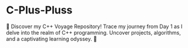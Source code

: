 # C-Plus-Pluss
🚀 Discover my C++ Voyage Repository! Trace my journey from Day 1 as I delve into the realm of C++ programming. Uncover projects, algorithms, and a captivating learning odyssey. 🌟
